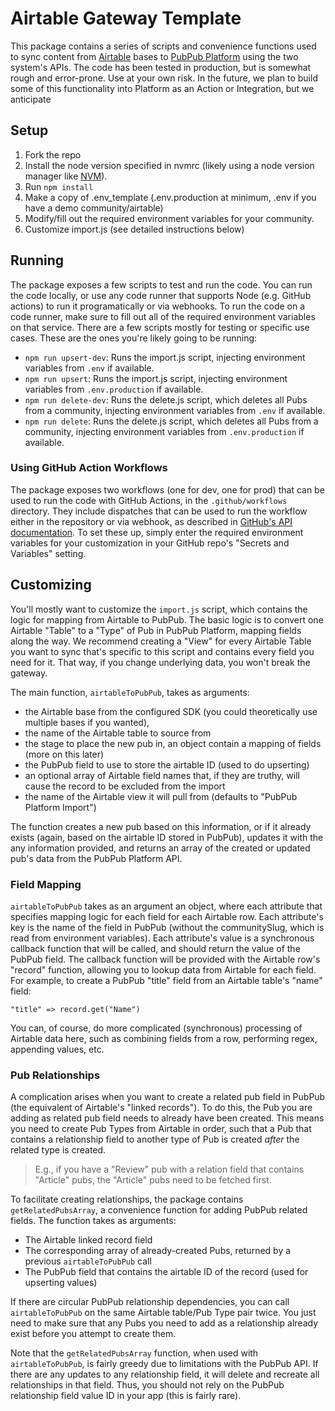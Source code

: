 # Airtable Gateway Template

This package contains a series of scripts and convenience functions used to sync content from [Airtable](https://airtable.com) bases to [PubPub Platform](https://knowledgefutures.org/platform) using the two system's APIs.
The code has been tested in production, but is somewhat rough and error-prone.
Use at your own risk.
In the future, we plan to build some of this functionality into Platform as an Action or Integration, but we anticipate

## Setup

1. Fork the repo
1. Install the node version specified in nvmrc (likely using a node version manager like [NVM](https://github.com/nvm-sh/nvm)).
1. Run `npm install`
1. Make a copy of .env_template (.env.production at minimum, .env if you have a demo community/airtable)
1. Modify/fill out the required environment variables for your community.
1. Customize import.js (see detailed instructions below)

## Running

The package exposes a few scripts to test and run the code.
You can run the code locally, or use any code runner that supports Node (e.g. GitHub actions) to run it programatically or via webhooks.
To run the code on a code runner, make sure to fill out all of the required environment variables on that service.
There are a few scripts mostly for testing or specific use cases.
These are the ones you're likely going to be running:

- `npm run upsert-dev`: Runs the import.js script, injecting environment variables from `.env` if available.
- `npm run upsert`: Runs the import.js script, injecting environment variables from `.env.production` if available.
- `npm run delete-dev`: Runs the delete.js script, which deletes all Pubs from a community, injecting environment variables from `.env` if available.
- `npm run delete`: Runs the delete.js script, which deletes all Pubs from a community, injecting environment variables from `.env.production` if available.

### Using GitHub Action Workflows

The package exposes two workflows (one for dev, one for prod) that can be used to run the code with GitHub Actions, in the `.github/workflows` directory.
They include dispatches that can be used to run the workflow either in the repository or via webhook, as described in [GitHub's API documentation](https://docs.github.com/en/rest/actions/workflows?apiVersion=2022-11-28).
To set these up, simply enter the required environment variables for your customization in your GitHub repo's "Secrets and Variables" setting.

## Customizing

You'll mostly want to customize the `import.js` script, which contains the logic for mapping from Airtable to PubPub.
The basic logic is to convert one Airtable "Table" to a "Type" of Pub in PubPub Platform, mapping fields along the way.
We recommend creating a "View" for every Airtable Table you want to sync that's specific to this script and contains every field you need for it.
That way, if you change underlying data, you won't break the gateway.

The main function, `airtableToPubPub`, takes as arguments:

- the Airtable base from the configured SDK (you could theoretically use multiple bases if you wanted),
- the name of the Airtable table to source from
- the stage to place the new pub in, an object contain a mapping of fields (more on this later)
- the PubPub field to use to store the airtable ID (used to do upserting)
- an optional array of Airtable field names that, if they are truthy, will cause the record to be excluded from the import
- the name of the Airtable view it will pull from (defaults to "PubPub Platform Import")

The function creates a new pub based on this information, or if it already exists (again, based on the airtable ID stored in PubPub), updates it with the any information provided, and returns an array of the created or updated pub's data from the PubPub Platform API.

### Field Mapping

`airtableToPubPub` takes as an argument an object, where each attribute that specifies mapping logic for each field for each Airtable row.
Each attribute's key is the name of the field in PubPub (without the communitySlug, which is read from environment variables).
Each attribute's value is a synchronous callback function that will be called, and should return the value of the PubPub field.
The callback function will be provided with the Airtable row's "record" function, allowing you to lookup data from Airtable for each field.
For example, to create a PubPub "title" field from an Airtable table's "name" field:

```
"title" => record.get("Name")
```

You can, of course, do more complicated (synchronous) processing of Airtable data here, such as combining fields from a row, performing regex, appending values, etc.

### Pub Relationships

A complication arises when you want to create a related pub field in PubPub (the equivalent of Airtable's "linked records").
To do this, the Pub you are adding as related pub field needs to already have been created.
This means you need to create Pub Types from Airtable in order, such that a Pub that contains a relationship field to another type of Pub is created _after_ the related type is created.

> E.g., if you have a "Review" pub with a relation field that contains "Article" pubs, the "Article" pubs need to be fetched first.

To facilitate creating relationships, the package contains `getRelatedPubsArray`, a convenience function for adding PubPub related fields.
The function takes as arguments:

- The Airtable linked record field
- The corresponding array of already-created Pubs, returned by a previous `airtableToPubPub` call
- The PubPub field that contains the airtable ID of the record (used for upserting values)

If there are circular PubPub relationship dependencies, you can call `airtableToPubPub` on the same Airtable table/Pub Type pair twice.
You just need to make sure that any Pubs you need to add as a relationship already exist before you attempt to create them.

Note that the `getRelatedPubsArray` function, when used with `airtableToPubPub`, is fairly greedy due to limitations with the PubPub API.
If there are any updates to any relationship field, it will delete and recreate all relationships in that field.
Thus, you should not rely on the PubPub relationship field value ID in your app (this is fairly rare).
